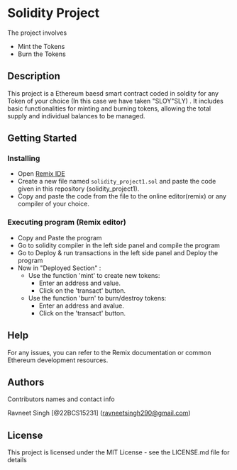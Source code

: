 # Solidity  Project

The project involves
* Mint the Tokens
* Burn the Tokens

## Description

This project is a Ethereum baesd smart contract coded in soldity for any Token of your choice (In this case we have taken "SLOY"SLY) . It includes basic functionalities for minting and burning tokens, allowing the total supply and individual balances to be managed.

## Getting Started

### Installing

* Open [Remix IDE](https://remix.ethereum.org/)
* Create a new file named `solidity_project1.sol` and paste the code given in this repository (solidity_project1).
* Copy and paste the code from the file to the online editor(remix) or any compiler of your choice.

### Executing program (Remix editor)

* Copy and Paste the program
* Go to solidity compiler in the left side panel and compile the program
* Go to Deploy & run transactions in the left side panel and Deploy the program
* Now in "Deployed Section" :
   * Use the function 'mint' to create new tokens:
     * Enter an address and value.
     * Click on the 'transact' button.
   * Use the function 'burn' to burn/destroy tokens:
     * Enter an address and avalue.
     * Click on the 'transact' button.

## Help
For any issues, you can refer to the Remix documentation or common Ethereum development resources.

## Authors

Contributors names and contact info

Ravneet Singh 
[@22BCS15231] (ravneetsingh290@gmail.com)


## License

This project is licensed under the MIT License - see the LICENSE.md file for details
